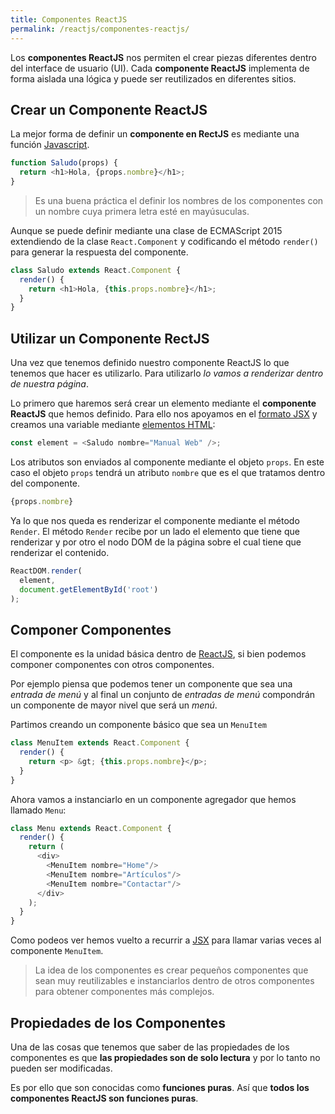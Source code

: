```yaml
---
title: Componentes ReactJS
permalink: /reactjs/componentes-reactjs/
---
```


Los **componentes ReactJS** nos permiten el crear piezas diferentes dentro del interface de usuario (UI). Cada **componente ReactJS** implementa de forma aislada una lógica y puede ser reutilizados en diferentes sitios.


## Crear un Componente ReactJS

La mejor forma de definir un **componente en RectJS** es mediante una función [Javascript][Javascript].

~~~javascript
function Saludo(props) {
  return <h1>Hola, {props.nombre}</h1>;
}
~~~

> Es una buena práctica el definir los nombres de los componentes con un nombre cuya primera letra esté en mayúsuculas.

Aunque se puede definir mediante una clase de ECMAScript 2015 extendiendo de la clase `React.Component` y codificando el método `render()` para generar la respuesta del componente.

~~~javascript
class Saludo extends React.Component {
  render() {
    return <h1>Hola, {this.props.nombre}</h1>;
  }
}
~~~

## Utilizar un Componente RectJS

Una vez que tenemos definido nuestro componente ReactJS lo que tenemos que hacer es utilizarlo. Para utilizarlo *lo vamos a renderizar dentro de nuestra página*.

Lo primero que haremos será crear un elemento mediante el **componente ReactJS** que hemos definido. Para ello nos apoyamos en el [formato JSX][JSX] y creamos una variable mediante [elementos HTML][HTML]:

~~~javascript
const element = <Saludo nombre="Manual Web" />;
~~~

Los atributos son enviados al componente mediante el objeto `props`. En este caso el objeto `props` tendrá un atributo `nombre` que es el que tratamos dentro del componente.

~~~javascript
{props.nombre}
~~~

Ya lo que nos queda es renderizar el componente mediante el método `Render`. El método `Render` recibe por un lado el elemento que tiene que renderizar y por otro el nodo DOM de la página sobre el cual tiene que renderizar el contenido.

~~~javascript
ReactDOM.render(
  element,
  document.getElementById('root')
);
~~~

## Componer Componentes
El componente es la unidad básica dentro de [ReactJS][ReactJS], si bien podemos componer componentes con otros componentes.

Por ejemplo piensa que podemos tener un componente que sea una *entrada de menú* y al final un conjunto de *entradas de menú* compondrán un componente de mayor nivel que será un *menú*.

Partimos creando un componente básico que sea un `MenuItem`

~~~javascript
class MenuItem extends React.Component {
  render() {
    return <p> &gt; {this.props.nombre}</p>;
  }
}
~~~

Ahora vamos a instanciarlo en un componente agregador que hemos llamado `Menu`:

~~~javascript
class Menu extends React.Component {
  render() {
    return (
      <div>
        <MenuItem nombre="Home"/>
        <MenuItem nombre="Artículos"/>
        <MenuItem nombre="Contactar"/>
      </div>
    );
  }
}
~~~

Como podeos ver hemos vuelto a recurrir a [JSX][JSX] para llamar varias veces al componente `MenuItem`.

> La idea de los componentes es crear pequeños componentes que sean muy reutilizables e instanciarlos dentro de otros componentes para obtener componentes más complejos.

## Propiedades de los Componentes
Una de las cosas que tenemos que saber de las propiedades de los componentes es que **las propiedades son de solo lectura** y por lo tanto no pueden ser modificadas.

Es por ello que son conocidas como **funciones puras**. Así que **todos los componentes ReactJS son funciones puras**.


[ReactJS]: {{site.baseurl}}/reactjs/
[Javascript]: {{site.baseurl}}/javascript/
[JSX]: {{site.baseurl}}/reactjs/que-es-jsx/
[HTMl]: {{site.baseurl}}/html/
